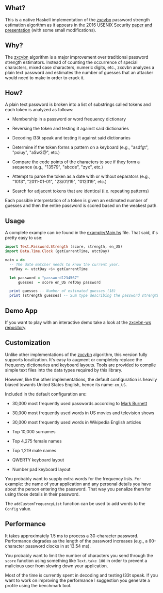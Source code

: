 What?
-----

This is a native Haskell implementation of the [zxcvbn][] password
strength estimation algorithm as it appears in the 2016 USENIX
Security [paper and presentation][paper] (with some small
modifications).

Why?
----

The [zxcvbn][] algorithm is a major improvement over traditional
password strength estimators.  Instead of counting the occurrence of
special characters, mixed case characters, numeric digits, etc.,
zxcvbn analyzes a plain text password and estimates the number of
guesses that an attacker would need to make in order to crack it.

How?
----

A plain text password is broken into a list of substrings called
tokens and each token is analyzed as follows:

  * Membership in a password or word frequency dictionary

  * Reversing the token and testing it against said dictionaries

  * Decoding l33t speak and testing it against said dictionaries

  * Determine if the token forms a pattern on a keyboard
    (e.g., "asdfgt", "poiuy", "aSw2@", etc.)

  * Compare the code points of the characters to see if they form a
    sequence (e.g., "13579", "abcde", "zyx", etc.)

  * Attempt to parse the token as a date with or without separators
    (e.g., "1013", "2011-01-01", "23/01/19", "012319", etc.)

  * Search for adjacent tokens that are identical (i.e. repeating
    patterns)

Each possible interpretation of a token is given an estimated number
of guesses and then the entire password is scored based on the weakest
path.

Usage
-----

A complete example can be found in the
[example/Main.hs](example/Main.hs) file.  That said, it's pretty easy
to use:

```haskell
import Text.Password.Strength (score, strength, en_US)
import Data.Time.Clock (getCurrentTime, utctDay)

main = do
  -- The date matcher needs to know the current year.
  refDay <- utctDay <$> getCurrentTime

  let password = "password1234567"
      guesses  = score en_US refDay password

  print guesses -- Number of estimated guesses (18)
  print (strength guesses) -- Sum type describing the password strength (Risky)
```

Demo App
--------

If you want to play with an interactive demo take a look at the
[zxcvbn-ws repository][zxcvbn-ws].

Customization
-------------

Unlike other implementations of the [zxcvbn][] algorithm, this version
fully supports localization.  It's easy to augment or completely
replace the frequency dictionaries and keyboard layouts.  Tools are
provided to compile simple text files into the data types required by
this library.

However, like the other implementations, the default configuration is
heavily biased towards United States English, hence its name: `en_US`.

Included in the default configuration are:

  * 30,000 most frequently used passwords according to [Mark Burnett][]

  * 30,000 most frequently used words in US movies and television shows

  * 30,000 most frequently used words in Wikipedia English articles

  * Top 10,000 surnames

  * Top 4,275 female names

  * Top 1,219 male names

  * QWERTY keyboard layout

  * Number pad keyboard layout

You probably want to supply extra words for the frequency lists.  For
example: the name of your application and any personal details you
have about the person entering the password.  That way you penalize
them for using those details in their password.

The `addCustomFrequencyList` function can be used to add words to the
`Config` value.

Performance
-----------

It takes approximately 1.5 ms to process a 30-character password.
Performance degrades as the length of the password increases (e.g., a
60-character password clocks in at 13.54 ms).

You probably want to limit the number of characters you send through
the `score` function using something like `Text.take 100` in order to
prevent a malicious user from slowing down your application.

Most of the time is currently spent in decoding and testing l33t
speak.  If you want to work on improving the performance I suggestion
you generate a profile using the benchmark tool.

[zxcvbn-ws]: https://code.devalot.com/sthenauth/zxcvbn-ws
[zxcvbn]: https://github.com/dropbox/zxcvbn
[paper]: https://www.usenix.org/conference/usenixsecurity16/technical-sessions/presentation/wheeler
[Mark Burnett]: https://xato.net/today-i-am-releasing-ten-million-passwords-b6278bbe7495?gi=d98e0d16566b
